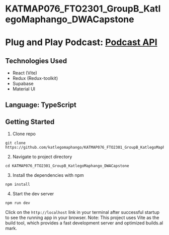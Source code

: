 # KATMAP076_FTO2301_GroupB_KatlegoMaphango_DWACapstone

# Plug and Play Podcast: [Podcast API](https://github.com/schalkventer/example-podcast-api)

## Technologies Used
- React (Vite)
- Redux (Redux-toolkit)
- Supabase
- Material UI

## Language: TypeScript

## Getting Started
1. Clone repo
```
git clone https://github.com/katlegomaphango/KATMAP076_FTO2301_GroupB_KatlegoMaphango_DWACapstone.git
```
2. Navigate to project directory
```
cd KATMAP076_FTO2301_GroupB_KatlegoMaphango_DWACapstone
```
3. Install the dependencies with npm
```
npm install
```
4. Start the dev server
```
npm run dev
```
Click on the ``` http://localhost ``` link in your terminal after successful startup to see the running app in your browser. Note: This project uses Vite as the build tool, which provides a fast development server and optimized builds.al mark.
